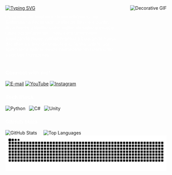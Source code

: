 <div style="display: flex; justify-content: space-between; align-items: flex-start;">
  <div style="flex: 1; max-width: 70%;">
    <a href="https://git.io/typing-svg">
      <img src="https://readme-typing-svg.herokuapp.com?font=Minecraft&pause=1000&color=FFFFFF&background=FF000000&width=435&lines=Wellcome+To+Mizas+Profile" alt="Typing SVG" />
    </a>
    <p style="color: #FFFFFF; margin-top: 10px;">
      Estudante de Análise e Desenvolvimento de Sistemas na Faculdade UniBH de Belo Horizonte. Atualmente trabalho como editor de vídeo e estudo Unity paralelamente. Estou constantemente atualizando meus conhecimentos e buscando novos desafios na área de tecnologia. Tenho paixão por aprender e aplicar esses conhecimentos para criar soluções inovadoras.
    </p>
  </div>
  <div style="flex-shrink: 0; margin-left: 20px;">
    <img src="https://media2.giphy.com/media/v1.Y2lkPTc5MGI3NjExdWZlOXRvMGl5bzIxZDV1cG1wYzB1N3BwMjVxbTkyODBtN2toOTQ4MCZlcD12MV9pbnRlcm5hbF9naWZfYnlfaWQmY3Q9Zw/4ilFRqgbzbx4c/giphy.gif" alt="Decorative GIF" style="width: 250px; height: auto;" />
  </div>
</div>

<h3 align="left" style="color: #FFFFFF;">Connect with me!</h3>

[![E-mail](https://img.shields.io/badge/-Email-000000?style=for-the-badge&logo=microsoft-outlook&logoColor=FFFFFF)](mailto:mizascontato@gmail.com)
[![YouTube](https://img.shields.io/badge/-YouTube-000000?style=for-the-badge&logo=youtube&logoColor=FFFFFF)](https://www.youtube.com/@mizas25)
[![Instagram](https://img.shields.io/badge/-Instagram-000000?style=for-the-badge&logo=instagram&logoColor=FFFFFF)](https://www.instagram.com/carvalho_miz/)

<h3 align="left" style="color: #FFFFFF;">Tech Stack</h3>
<div align="left">
  <img src="https://cdn.jsdelivr.net/gh/devicons/devicon/icons/python/python-original.svg" height="30" alt="Python" />
  &nbsp;
  <img src="https://cdn.jsdelivr.net/gh/devicons/devicon/icons/csharp/csharp-original.svg" height="30" alt="C#" />
  &nbsp;
  <img src="https://cdn.jsdelivr.net/gh/devicons/devicon/icons/unity/unity-original.svg" height="30" alt="Unity" />
</div>

<h3 align="left" style="color:#FFFFFF;">GitHub Stats</h3>
<div align="left" style="display: flex; justify-content: flex-start; gap: 20px; flex-wrap: nowrap;">
  <img src="https://github-readme-stats.vercel.app/api?username=Mizaszudo&show_icons=true&theme=dark&hide_title=true&text_color=FFFFFF&icon_color=FFFFFF&bg_color=000000" alt="GitHub Stats" />
  <img src="https://github-readme-stats.vercel.app/api/top-langs/?username=Mizaszudo&layout=compact&theme=dark&text_color=FFFFFF&icon_color=FFFFFF&bg_color=000000" alt="Top Languages" />
</div>


<picture align="center">
  <source media="(prefers-color-scheme: dark)" srcset="https://raw.githubusercontent.com/Mizaszudo/Mizaszudo/output/github-contribution-grid-snake-dark.svg">
  <source media="(prefers-color-scheme: light)" srcset="https://raw.githubusercontent.com/Mizaszudo/Mizaszudo/output/github-contribution-grid-snake-dark.svg">
  <img align="center" alt="github contribution grid snake animation" src="https://raw.githubusercontent.com/Mizaszudo/Mizaszudo/output/github-contribution-grid-snake.svg">
</picture>
